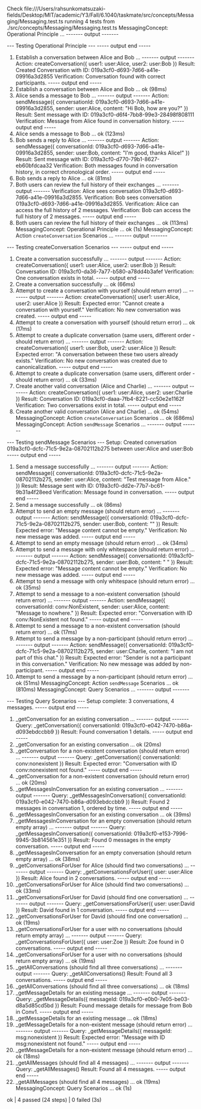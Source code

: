 Check file:///Users/rahsunkomatsuzaki-fields/Desktop/MIT/academic/Y3/Fall/6.1040/taskmate/src/concepts/Messaging/Messaging.test.ts
running 4 tests from ./src/concepts/Messaging/Messaging.test.ts
MessagingConcept: Operational Principle ...
------- output -------

--- Testing Operational Principle ---
----- output end -----
  1. Establish a conversation between Alice and Bob ...
------- output -------
Action: createConversation({ user1: user:Alice, user2: user:Bob })
Result: Created Conversation with ID: 019a3cf0-d693-7d66-a41e-09916a3d2855
Verification: Conversation found with correct participants.
----- output end -----
  1. Establish a conversation between Alice and Bob ... ok (98ms)
  2. Alice sends a message to Bob ...
------- output -------
Action: sendMessage({ conversationId: 019a3cf0-d693-7d66-a41e-09916a3d2855, sender: user:Alice, content: "Hi Bob, how are you?" })
Result: Sent message with ID: 019a3cf0-d6f4-7bb8-99e3-28498f808111
Verification: Message from Alice found in conversation history.
----- output end -----
  2. Alice sends a message to Bob ... ok (123ms)
  3. Bob sends a reply to Alice ...
------- output -------
Action: sendMessage({ conversationId: 019a3cf0-d693-7d66-a41e-09916a3d2855, sender: user:Bob, content: "I'm good, thanks Alice!" })
Result: Sent message with ID: 019a3cf0-d770-79b1-8627-eb60bfdcaa32
Verification: Both messages found in conversation history, in correct chronological order.
----- output end -----
  3. Bob sends a reply to Alice ... ok (81ms)
  4. Both users can review the full history of their exchanges ...
------- output -------
Verification: Alice sees conversation 019a3cf0-d693-7d66-a41e-09916a3d2855.
Verification: Bob sees conversation 019a3cf0-d693-7d66-a41e-09916a3d2855.
Verification: Alice can access the full history of 2 messages.
Verification: Bob can access the full history of 2 messages.
----- output end -----
  4. Both users can review the full history of their exchanges ... ok (113ms)
MessagingConcept: Operational Principle ... ok (1s)
MessagingConcept: Action `createConversation` Scenarios ...
------- output -------

--- Testing createConversation Scenarios ---
----- output end -----
  1. Create a conversation successfully ...
------- output -------
Action: createConversation({ user1: user:Alice, user2: user:Bob })
Result: Conversation ID: 019a3cf0-da36-7a77-b580-a78dd4b3afef
Verification: One conversation exists in total.
----- output end -----
  1. Create a conversation successfully ... ok (66ms)
  2. Attempt to create a conversation with yourself (should return error) ...
------- output -------
Action: createConversation({ user1: user:Alice, user2: user:Alice })
Result: Expected error: "Cannot create a conversation with yourself."
Verification: No new conversation was created.
----- output end -----
  2. Attempt to create a conversation with yourself (should return error) ... ok (17ms)
  3. Attempt to create a duplicate conversation (same users, different order - should return error) ...
------- output -------
Action: createConversation({ user1: user:Bob, user2: user:Alice })
Result: Expected error: "A conversation between these two users already exists."
Verification: No new conversation was created due to canonicalization.
----- output end -----
  3. Attempt to create a duplicate conversation (same users, different order - should return error) ... ok (33ms)
  4. Create another valid conversation (Alice and Charlie) ...
------- output -------
Action: createConversation({ user1: user:Alice, user2: user:Charlie })
Result: Conversation ID: 019a3cf0-daaa-7fb4-8221-cc50e2e1162f
Verification: Two conversations exist in total.
----- output end -----
  4. Create another valid conversation (Alice and Charlie) ... ok (54ms)
MessagingConcept: Action `createConversation` Scenarios ... ok (686ms)
MessagingConcept: Action `sendMessage` Scenarios ...
------- output -------

--- Testing sendMessage Scenarios ---
Setup: Created conversation 019a3cf0-dcfc-71c5-9e2a-08702112b275 between user:Alice and user:Bob
----- output end -----
  1. Send a message successfully ...
------- output -------
Action: sendMessage({ conversationId: 019a3cf0-dcfc-71c5-9e2a-08702112b275, sender: user:Alice, content: "Test message from Alice." })
Result: Message sent with ID: 019a3cf0-dd2e-77b7-bc61-9b31a4f28eed
Verification: Message found in conversation.
----- output end -----
  1. Send a message successfully ... ok (86ms)
  2. Attempt to send an empty message (should return error) ...
------- output -------
Action: sendMessage({ conversationId: 019a3cf0-dcfc-71c5-9e2a-08702112b275, sender: user:Bob, content: "" })
Result: Expected error: "Message content cannot be empty."
Verification: No new message was added.
----- output end -----
  2. Attempt to send an empty message (should return error) ... ok (34ms)
  3. Attempt to send a message with only whitespace (should return error) ...
------- output -------
Action: sendMessage({ conversationId: 019a3cf0-dcfc-71c5-9e2a-08702112b275, sender: user:Bob, content: "   " })
Result: Expected error: "Message content cannot be empty."
Verification: No new message was added.
----- output end -----
  3. Attempt to send a message with only whitespace (should return error) ... ok (35ms)
  4. Attempt to send a message to a non-existent conversation (should return error) ...
------- output -------
Action: sendMessage({ conversationId: conv:NonExistent, sender: user:Alice, content: "Message to nowhere." })
Result: Expected error: "Conversation with ID conv:NonExistent not found."
----- output end -----
  4. Attempt to send a message to a non-existent conversation (should return error) ... ok (17ms)
  5. Attempt to send a message by a non-participant (should return error) ...
------- output -------
Action: sendMessage({ conversationId: 019a3cf0-dcfc-71c5-9e2a-08702112b275, sender: user:Charlie, content: "I am not part of this chat." })
Result: Expected error: "Sender is not a participant in this conversation."
Verification: No new message was added by non-participant.
----- output end -----
  5. Attempt to send a message by a non-participant (should return error) ... ok (51ms)
MessagingConcept: Action `sendMessage` Scenarios ... ok (810ms)
MessagingConcept: Query Scenarios ...
------- output -------

--- Testing Query Scenarios ---
Setup complete: 3 conversations, 4 messages.
----- output end -----
  1. _getConversation for an existing conversation ...
------- output -------
Query: _getConversation({ conversationId: 019a3cf0-e042-7470-b86a-d093ebdccbb9 })
Result: Found conversation 1 details.
----- output end -----
  1. _getConversation for an existing conversation ... ok (20ms)
  2. _getConversation for a non-existent conversation (should return error) ...
------- output -------
Query: _getConversation({ conversationId: conv:nonexistent })
Result: Expected error: "Conversation with ID conv:nonexistent not found."
----- output end -----
  2. _getConversation for a non-existent conversation (should return error) ... ok (20ms)
  3. _getMessagesInConversation for an existing conversation ...
------- output -------
Query: _getMessagesInConversation({ conversationId: 019a3cf0-e042-7470-b86a-d093ebdccbb9 })
Result: Found 2 messages in conversation 1, ordered by time.
----- output end -----
  3. _getMessagesInConversation for an existing conversation ... ok (39ms)
  4. _getMessagesInConversation for an empty conversation (should return empty array) ...
------- output -------
Query: _getMessagesInConversation({ conversationId: 019a3cf0-e153-7996-9945-3b814561e351 })
Result: Found 0 messages in the empty conversation.
----- output end -----
  4. _getMessagesInConversation for an empty conversation (should return empty array) ... ok (38ms)
  5. _getConversationsForUser for Alice (should find two conversations) ...
------- output -------
Query: _getConversationsForUser({ user: user:Alice })
Result: Alice found in 2 conversations.
----- output end -----
  5. _getConversationsForUser for Alice (should find two conversations) ... ok (33ms)
  6. _getConversationsForUser for David (should find one conversation) ...
------- output -------
Query: _getConversationsForUser({ user: user:David })
Result: David found in 1 conversation.
----- output end -----
  6. _getConversationsForUser for David (should find one conversation) ... ok (19ms)
  7. _getConversationsForUser for a user with no conversations (should return empty array) ...
------- output -------
Query: _getConversationsForUser({ user: user:Zoe })
Result: Zoe found in 0 conversations.
----- output end -----
  7. _getConversationsForUser for a user with no conversations (should return empty array) ... ok (19ms)
  8. _getAllConversations (should find all three conversations) ...
------- output -------
Query: _getAllConversations()
Result: Found all 3 conversations.
----- output end -----
  8. _getAllConversations (should find all three conversations) ... ok (18ms)
  9. _getMessageDetails for an existing message ...
------- output -------
Query: _getMessageDetails({ messageId: 019a3cf0-e0b0-7e05-be03-d8a5d85cd5bd })
Result: Found message details for message from Bob in Conv1.
----- output end -----
  9. _getMessageDetails for an existing message ... ok (18ms)
  10. _getMessageDetails for a non-existent message (should return error) ...
------- output -------
Query: _getMessageDetails({ messageId: msg:nonexistent })
Result: Expected error: "Message with ID msg:nonexistent not found."
----- output end -----
  10. _getMessageDetails for a non-existent message (should return error) ... ok (18ms)
  11. _getAllMessages (should find all 4 messages) ...
------- output -------
Query: _getAllMessages()
Result: Found all 4 messages.
----- output end -----
  11. _getAllMessages (should find all 4 messages) ... ok (19ms)
MessagingConcept: Query Scenarios ... ok (1s)

ok | 4 passed (24 steps) | 0 failed (3s)
